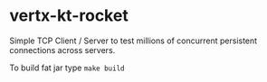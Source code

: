 # vertx-kt-rocket

Simple TCP Client / Server to test millions of concurrent persistent connections across servers.


To build fat jar type
`
make build
`


